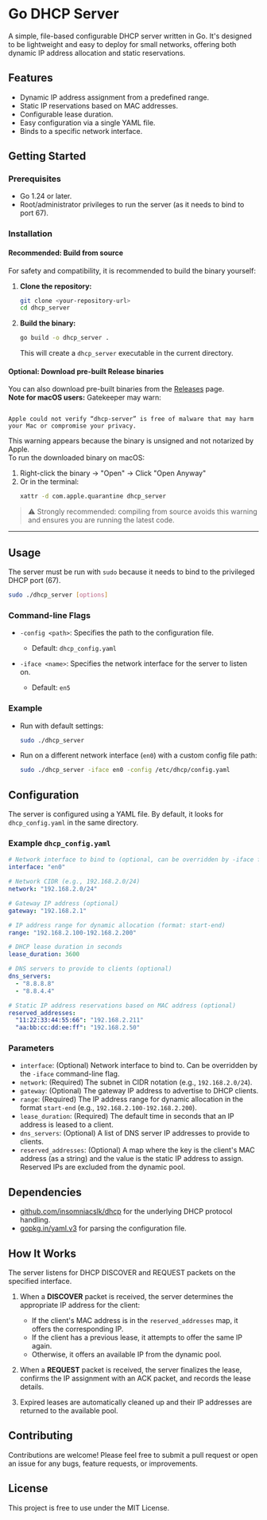 # Go DHCP Server

A simple, file-based configurable DHCP server written in Go. It's designed to be lightweight and easy to deploy for small networks, offering both dynamic IP address allocation and static reservations.

## Features

-   Dynamic IP address assignment from a predefined range.
-   Static IP reservations based on MAC addresses.
-   Configurable lease duration.
-   Easy configuration via a single YAML file.
-   Binds to a specific network interface.

## Getting Started

### Prerequisites

-   Go 1.24 or later.
-   Root/administrator privileges to run the server (as it needs to bind to port 67).

### Installation

#### Recommended: Build from source

For safety and compatibility, it is recommended to build the binary yourself:

1.  **Clone the repository:**
    ```sh
    git clone <your-repository-url>
    cd dhcp_server
    ```

2.  **Build the binary:**
    ```sh
    go build -o dhcp_server .
    ```
    This will create a `dhcp_server` executable in the current directory.

#### Optional: Download pre-built Release binaries

You can also download pre-built binaries from the [Releases](https://github.com/rm-wall/dhcp_server/releases) page.  
**Note for macOS users:** Gatekeeper may warn:

````

Apple could not verify “dhcp-server” is free of malware that may harm your Mac or compromise your privacy.

````

This warning appears because the binary is unsigned and not notarized by Apple.  
To run the downloaded binary on macOS:

1. Right-click the binary → "Open" → Click "Open Anyway"
2. Or in the terminal:
    ```sh
    xattr -d com.apple.quarantine dhcp_server
    ```

> ⚠️ Strongly recommended: compiling from source avoids this warning and ensures you are running the latest code.

---

## Usage

The server must be run with `sudo` because it needs to bind to the privileged DHCP port (67).

```sh
sudo ./dhcp_server [options]
````

### Command-line Flags

* `-config <path>`: Specifies the path to the configuration file.

    * Default: `dhcp_config.yaml`
* `-iface <name>`: Specifies the network interface for the server to listen on.

    * Default: `en5`

### Example

* Run with default settings:

  ```sh
  sudo ./dhcp_server
  ```

* Run on a different network interface (`en0`) with a custom config file path:

  ```sh
  sudo ./dhcp_server -iface en0 -config /etc/dhcp/config.yaml
  ```

## Configuration

The server is configured using a YAML file. By default, it looks for `dhcp_config.yaml` in the same directory.

### Example `dhcp_config.yaml`

```yaml
# Network interface to bind to (optional, can be overridden by -iface flag)
interface: "en0"

# Network CIDR (e.g., 192.168.2.0/24)
network: "192.168.2.0/24"

# Gateway IP address (optional)
gateway: "192.168.2.1"

# IP address range for dynamic allocation (format: start-end)
range: "192.168.2.100-192.168.2.200"

# DHCP lease duration in seconds
lease_duration: 3600

# DNS servers to provide to clients (optional)
dns_servers:
  - "8.8.8.8"
  - "8.8.4.4"

# Static IP address reservations based on MAC address (optional)
reserved_addresses:
  "11:22:33:44:55:66": "192.168.2.211"
  "aa:bb:cc:dd:ee:ff": "192.168.2.50"
```

### Parameters

* `interface`: (Optional) Network interface to bind to. Can be overridden by the `-iface` command-line flag.
* `network`: (Required) The subnet in CIDR notation (e.g., `192.168.2.0/24`).
* `gateway`: (Optional) The gateway IP address to advertise to DHCP clients.
* `range`: (Required) The IP address range for dynamic allocation in the format `start-end` (e.g., `192.168.2.100-192.168.2.200`).
* `lease_duration`: (Required) The default time in seconds that an IP address is leased to a client.
* `dns_servers`: (Optional) A list of DNS server IP addresses to provide to clients.
* `reserved_addresses`: (Optional) A map where the key is the client's MAC address (as a string) and the value is the static IP address to assign. Reserved IPs are excluded from the dynamic pool.

## Dependencies

* [github.com/insomniacslk/dhcp](https://github.com/insomniacslk/dhcp) for the underlying DHCP protocol handling.
* [gopkg.in/yaml.v3](https://gopkg.in/yaml.v3) for parsing the configuration file.

## How It Works

The server listens for DHCP DISCOVER and REQUEST packets on the specified interface.

1. When a **DISCOVER** packet is received, the server determines the appropriate IP address for the client:

    * If the client's MAC address is in the `reserved_addresses` map, it offers the corresponding IP.
    * If the client has a previous lease, it attempts to offer the same IP again.
    * Otherwise, it offers an available IP from the dynamic pool.
2. When a **REQUEST** packet is received, the server finalizes the lease, confirms the IP assignment with an ACK packet, and records the lease details.
3. Expired leases are automatically cleaned up and their IP addresses are returned to the available pool.

## Contributing

Contributions are welcome! Please feel free to submit a pull request or open an issue for any bugs, feature requests, or improvements.

## License

This project is free to use under the MIT License.
